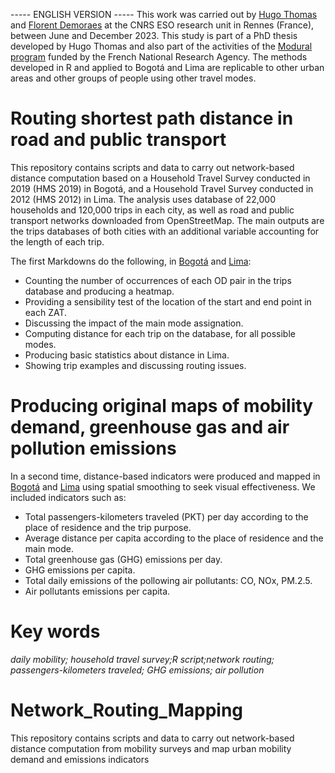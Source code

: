 ----- ENGLISH VERSION -----
This work was carried out by [Hugo Thomas](https://perso.univ-rennes2.fr/hugo.thomas) and [Florent Demoraes](https://perso.univ-rennes2.fr/florent.demoraes) at the CNRS ESO research unit in Rennes (France), between June and December 2023. This study is part of a PhD thesis developed by Hugo Thomas and also part of the activities of the [Modural program](https://modural.hypotheses.org/le-projet) funded by the French National Research Agency. The methods developed in R and applied to Bogotá and Lima are replicable to other urban areas and other groups of people using other travel modes.

# Routing shortest path distance in road and public transport

This repository contains scripts and data to carry out network-based distance computation based on a Household Travel Survey conducted in 2019 (HMS 2019) in Bogotá, and a Household Travel Survey conducted in 2012 (HMS 2012) in Lima. The analysis uses database of 22,000 households and 120,000 trips in each city, as well as road and public transport networks downloaded from OpenStreetMap. The main outputs are the trips databases of both cities with an additional variable accounting for the length of  each trip. 

The first Markdowns do the following, in [Bogotá](Bogota_Routing_Distance_4.Rmd) and [Lima](Lima_Routing_Distance_v2.Rmd):

* Counting the number of occurrences of each OD pair in the trips database and producing a heatmap.
* Providing a sensibility test of the location of the start and end point in each ZAT.
* Discussing the impact of the main mode assignation.
* Computing distance for each trip on the database, for all possible modes.
* Producing basic statistics about distance in Lima.
* Showing trip examples and discussing routing issues.

# Producing original maps of mobility demand, greenhouse gas and air pollution emissions

In a second time, distance-based indicators were produced and mapped in [Bogotá](Bogota_Distance_Mapping_EN.Rmd) and [Lima](Lima_Distance_Mapping_EN.Rmd) using spatial smoothing to seek visual effectiveness. We included indicators such as:

* Total passengers-kilometers traveled (PKT) per day according to the place of residence and the trip purpose.
* Average distance per capita according to the place of residence and the main mode.
* Total greenhouse gas (GHG) emissions per day.
* GHG emissions per capita.
* Total daily emissions of the pollowing air pollutants: CO, NOx, PM.2.5.
* Air pollutants emissions per capita.
  
# Key words

_daily mobility; household travel survey;R script;network routing; passengers-kilometers traveled; GHG emissions; air pollution_


# Network_Routing_Mapping
This repository contains scripts and data to carry out network-based distance computation from mobility surveys and map urban mobility demand and emissions indicators 


